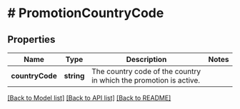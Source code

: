 # # PromotionCountryCode

## Properties

Name | Type | Description | Notes
------------ | ------------- | ------------- | -------------
**countryCode** | **string** | The country code of the country in which the promotion is active. |

[[Back to Model list]](../../README.md#models) [[Back to API list]](../../README.md#endpoints) [[Back to README]](../../README.md)
